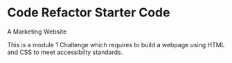 # Code Refactor Starter Code
A Marketing Website

This is a module 1 Challenge which requires to build a webpage using HTML and CSS to meet accessibilty standards.